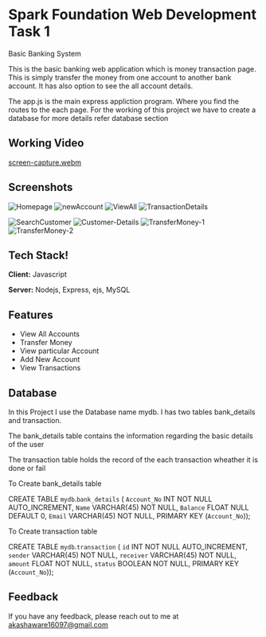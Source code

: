 # Spark Foundation Web Development Task 1

Basic Banking System

This is the basic banking web application which is money transaction page. This is simply transfer the money from one account to another bank account. It has also option to see the all account details.

The app.js is the main express appliction program. Where you find the routes to the each page. For the working of this project we have to create a database for more details refer database section

## Working Video
[screen-capture.webm](https://user-images.githubusercontent.com/103283433/225963411-09861b35-fb11-433c-a559-99b0892d6588.webm)




## Screenshots
![Homepage](https://user-images.githubusercontent.com/103283433/225957107-528a332f-b06d-4b9d-905e-ed25d324da24.PNG)
![newAccount](https://user-images.githubusercontent.com/103283433/225957715-c92ff39d-a5c5-47dc-a6f8-9b57fc0281b4.PNG)
![ViewAll](https://user-images.githubusercontent.com/103283433/225957774-cb024451-1cb4-4eed-9f8a-d2a8d0fa5952.PNG)
![TransactionDetails](https://user-images.githubusercontent.com/103283433/225957821-63801078-aba4-46cc-a819-118f53708063.PNG)

![SearchCustomer](https://user-images.githubusercontent.com/103283433/225957881-4c957a85-58bf-4629-a41f-9628a480c3b3.PNG)
![Customer-Details](https://user-images.githubusercontent.com/103283433/225957924-30e96265-c798-43fc-946a-6259189660f8.PNG)
![TransferMoney-1](https://user-images.githubusercontent.com/103283433/225958077-ce2539f3-dd9e-4612-8713-c95ea5b5a2c8.PNG)
![TransferMoney-2](https://user-images.githubusercontent.com/103283433/225958364-0a79f6cd-2b07-453e-8846-b36507b6a063.PNG)


## Tech Stack!


**Client:** Javascript

**Server:** Nodejs, Express, ejs, MySQL


## Features

- View All Accounts
- Transfer Money
- View particular Account
- Add New Account
- View Transactions


## Database

 In this Project I use the Database name mydb. I has two tables bank_details and transaction. 
 
 The bank_details table contains the information regarding the basic details of the user

 The transaction table holds the record of the each transaction wheather it is done or fail

To Create bank_details table

 CREATE TABLE `mydb`.`bank_details` (
  `Account_No` INT NOT NULL AUTO_INCREMENT,
  `Name` VARCHAR(45) NOT NULL,
  `Balance` FLOAT NULL DEFAULT 0,
  `Email` VARCHAR(45) NOT NULL,
  PRIMARY KEY (`Account_No`));


To Create transaction table

CREATE TABLE `mydb`.`transaction` (
  `id` INT NOT NULL AUTO_INCREMENT,
  `sender` VARCHAR(45) NOT NULL,
  `receiver` VARCHAR(45) NOT NULL,
  `amount` FLOAT NOT NULL,
  `status` BOOLEAN NOT NULL,
  PRIMARY KEY (`Account_No`));



## Feedback

If you have any feedback, please reach out to me at akashaware16097@gmail.com
